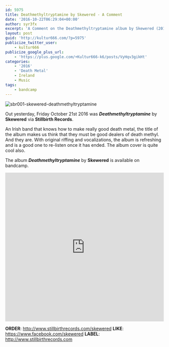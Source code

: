 ```yaml
---
id: 5975
title: Deathmethyltryptamine by Skewered - A Comment
date: '2016-10-22T06:29:04+00:00'
author: syr3fx
excerpt: 'A Comment on the Deathmethyltryptamine album by Skewered (2016).'
layout: post
guid: 'http://kultur666.com/?p=5975'
publicize_twitter_user:
    - kultur666
publicize_google_plus_url:
    - 'https://plus.google.com/+Kultur666-k6/posts/VyHqv3gikHt'
categories:
    - '2016'
    - 'Death Metal'
    - Ireland
    - Music
tags:
    - bandcamp
---
```


![sbr001-skewered-deathmethyltryptamine](http://localhost:8080/wp-content/uploads/2016/10/sbr001-skewered-deathmethyltryptamine.jpg?w=680)

Out yesterday, Friday October 21st 2016 was ***Deathmethyltryptamine*** by **Skewered** via **Stillbirth Records**.

An Irish band that knows how to make really good death metal, the title of the album makes us think that they must be good dealers of death methyl. And they are. With original riffing and vocalizations, the album is refreshing and is a good one to re-listen once it has ended. The album cover is quite cool also.

The album ***Deathmethyltryptamine*** by **Skewered** is available on bandcamp.

<iframe style="border: 0; width: 100%; height: 472px;" src="https://bandcamp.com/EmbeddedPlayer/album=51976443/size=large/bgcol=333333/linkcol=e99708/tracklist=false/transparent=true/" seamless></iframe>

**ORDER**: <http://www.stillbirthrecords.com/skewered>
**LIKE**: <https://www.facebook.com/skewered>
**LABEL**: <http://www.stillbirthrecords.com>